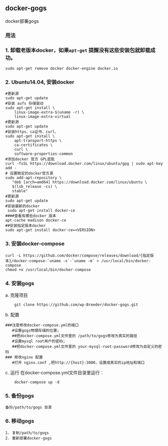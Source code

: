 ## docker-gogs
docker部署gogs

### 用法
### 1. 卸载老版本docker，如果`apt-get` 提醒没有这些安装包就卸载成功。
```shell
sudo apt-get remove docker docker-engine docker.io
```
### 2. Ubuntu14.04, 安装docker 
```shell
#更新源
sudo apt-get update
#安装 aufs 存储驱动
sudo apt-get install \
    linux-image-extra-$(uname -r) \
    linux-image-extra-virtual
#更新源
sudo apt-get update
#安装https、ca证书、curl、
sudo apt-get install \
    apt-transport-https \
    ca-certificates \
    curl \
    software-properties-common
#添加docker 官方 GPL密匙
curl -fsSL https://download.docker.com/linux/ubuntu/gpg | sudo apt-key add -
# 设置稳定的docker官方源
sudo add-apt-repository \
   "deb [arch=amd64] https://download.docker.com/linux/ubuntu \
   $(lsb_release -cs) \
   stable"
#更新源
sudo apt-get update
#安装最新的docker
 sudo apt-get install docker-ce
####查看有哪些docker 版本
apt-cache madison docker-ce
##安装指定版本docker
sudo apt-get install docker-ce=<VERSION>
```
### 3. 安装docker-compose
```shell
curl -L https://github.com/docker/compose/releases/download/{指定版本}/docker-compose-`uname -s`-`uname -m` > /usr/local/bin/docker-compose
chmod +x /usr/local/bin/docker-compose
```
### 4. 安装gogs
 a. 克隆项目
```shell
    git clone https://github.com/wp-Breeder/docker-gogs.git
```
 b. 配置
```shell
###注意修改docker-compose.yml的端口
   #设置gogs物理存储的位置;
   ##把docker-compose.yml文件里的 /path/to/gogs修改为真实的路径 
   #设置mysql root用户的密码;
   ##把docker-compose.yml文件里的 your-mysql-root-password修改为自定义的密码
### 修改nginx 配置
   #打开 nginx.conf ,把http://{host}:3000，设置成真实的ip地址和端口
```
 c. 运行
    在docker-compose.yml文件目录里运行：
```shell
    docker-compose up -d
```

### 5. 备份gogs
    备份/path/to/gogs 目录

### 6. 移动gogs
    1. 复制/path/to/gogs
    2. 重新部署docker-gogs



